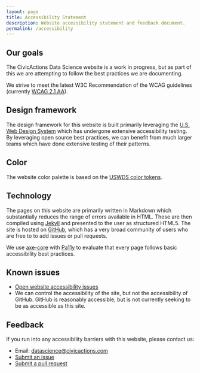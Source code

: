 ```yaml
---
layout: page
title: Accessibility Statement
description: Website accessibility statement and feedback document.
permalink: /accessibility
---
```


## Our goals

The CivicActions Data Science website is a work in progress, but as part of this 
we are attempting to follow the best practices we are documenting.

We strive to meet the latest W3C Recommendation of the WCAG guidelines (currently 
[WCAG 2.1 AA](https://www.w3.org/TR/WCAG21/)).

## Design framework

The design framework for this website is built primarily leveraging the 
[U.S. Web Design System](https://designsystem.digital.gov/) which has undergone 
extensive accessibility testing. By leveraging open source best practices, we 
can benefit from much larger teams which have done extensive testing of their 
patterns.

## Color

The website color palette is based on the 
[USWDS color tokens](https://designsystem.digital.gov/design-tokens/color/system-tokens/).


## Technology

The pages on this website are primarily written in Markdown which substantially 
reduces the range of errors available in HTML. These are then compiled using 
<a href="https://jekyllrb.com/">Jekyll</a> and presented to the user as 
structured HTML5. The site is hosted on <a href="https://github.com">GitHub</a>, 
which has a very broad community of users who are free to to add issues or pull 
requests. 

We use [axe-core](https://github.com/dequelabs/axe-core) with 
[Pa11y](https://github.com/pa11y) to evaluate that every page follows basic 
accessibility best practices. 

## Known issues

* [Open website accessibility issues](https://github.com/CivicActions/accessibility/labels/accessibility)
* We can control the accessibility of the site, but not the accessibility of 
GitHub. GitHub is reasonably accessible, but is not currently seeking to be as 
accessible as this site.

## Feedback

If you run into any accessibility barriers with this website, please contact us:

* Email: [datascience@civicactions.com](mailto:datascience@civicactions.com)
* [Submit an issue](https://github.com/CivicActions/datascience/issues)
* [Submit a pull request](https://docs.github.com/en/github/collaborating-with-issues-and-pull-requests/creating-a-pull-request)
